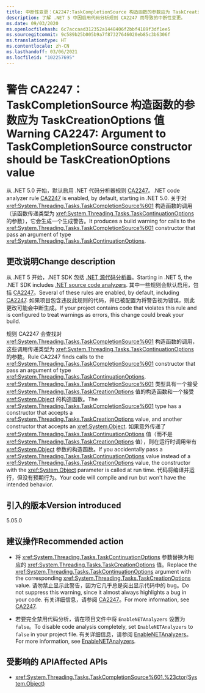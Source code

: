 ```yaml
---
title: 中断性变更：CA2247:TaskCompletionSource 构造函数的参数应为 TaskCreationOptions 值
description: 了解 .NET 5 中因启用代码分析规则 CA2247 而导致的中断性变更。
ms.date: 09/03/2020
ms.openlocfilehash: 6c7accaad312352a1448406f2bbf4189f3df1ee5
ms.sourcegitcommit: 9c589b25b005b9a7f87327646020eb85c3b6306f
ms.translationtype: HT
ms.contentlocale: zh-CN
ms.lasthandoff: 03/06/2021
ms.locfileid: "102257695"
---
```

# <a name="warning-ca2247-argument-to-taskcompletionsource-constructor-should-be-taskcreationoptions-value"></a><span data-ttu-id="9de2b-103">警告 CA2247：TaskCompletionSource 构造函数的参数应为 TaskCreationOptions 值</span><span class="sxs-lookup"><span data-stu-id="9de2b-103">Warning CA2247: Argument to TaskCompletionSource constructor should be TaskCreationOptions value</span></span>

<span data-ttu-id="9de2b-104">从 .NET 5.0 开始，默认启用 .NET 代码分析器规则 [CA2247](/visualstudio/code-quality/ca2247)。</span><span class="sxs-lookup"><span data-stu-id="9de2b-104">.NET code analyzer rule [CA2247](/visualstudio/code-quality/ca2247) is enabled, by default, starting in .NET 5.0.</span></span> <span data-ttu-id="9de2b-105">关于对 <xref:System.Threading.Tasks.TaskCompletionSource%601> 构造函数的调用（该函数传递类型为 <xref:System.Threading.Tasks.TaskContinuationOptions> 的参数），它会生成一个生成警告。</span><span class="sxs-lookup"><span data-stu-id="9de2b-105">It produces a build warning for calls to the <xref:System.Threading.Tasks.TaskCompletionSource%601> constructor that pass an argument of type <xref:System.Threading.Tasks.TaskContinuationOptions>.</span></span>

## <a name="change-description"></a><span data-ttu-id="9de2b-106">更改说明</span><span class="sxs-lookup"><span data-stu-id="9de2b-106">Change description</span></span>

<span data-ttu-id="9de2b-107">从 .NET 5 开始，.NET SDK 包括 [.NET 源代码分析器](../../../../fundamentals/code-analysis/overview.md)。</span><span class="sxs-lookup"><span data-stu-id="9de2b-107">Starting in .NET 5, the .NET SDK includes [.NET source code analyzers](../../../../fundamentals/code-analysis/overview.md).</span></span> <span data-ttu-id="9de2b-108">其中一些规则会默认启用，包括 [CA2247](/visualstudio/code-quality/ca2247)。</span><span class="sxs-lookup"><span data-stu-id="9de2b-108">Several of these rules are enabled, by default, including [CA2247](/visualstudio/code-quality/ca2247).</span></span> <span data-ttu-id="9de2b-109">如果项目包含违反此规则的代码，并已被配置为将警告视为错误，则此更改可能会中断生成。</span><span class="sxs-lookup"><span data-stu-id="9de2b-109">If your project contains code that violates this rule and is configured to treat warnings as errors, this change could break your build.</span></span>

<span data-ttu-id="9de2b-110">规则 CA2247 会查找对 <xref:System.Threading.Tasks.TaskCompletionSource%601> 构造函数的调用，这些调用传递类型为 <xref:System.Threading.Tasks.TaskContinuationOptions> 的参数。</span><span class="sxs-lookup"><span data-stu-id="9de2b-110">Rule CA2247 finds calls to the <xref:System.Threading.Tasks.TaskCompletionSource%601> constructor that pass an argument of type <xref:System.Threading.Tasks.TaskContinuationOptions>.</span></span> <span data-ttu-id="9de2b-111"><xref:System.Threading.Tasks.TaskCompletionSource%601> 类型具有一个接受 <xref:System.Threading.Tasks.TaskCreationOptions> 值的构造函数和一个接受 <xref:System.Object> 的构造函数。</span><span class="sxs-lookup"><span data-stu-id="9de2b-111">The <xref:System.Threading.Tasks.TaskCompletionSource%601> type has a constructor that accepts a <xref:System.Threading.Tasks.TaskCreationOptions> value, and another constructor that accepts an <xref:System.Object>.</span></span> <span data-ttu-id="9de2b-112">如果意外传递了 <xref:System.Threading.Tasks.TaskContinuationOptions> 值（而不是 <xref:System.Threading.Tasks.TaskCreationOptions> 值），则在运行时调用带有 <xref:System.Object> 参数的构造函数。</span><span class="sxs-lookup"><span data-stu-id="9de2b-112">If you accidentally pass a <xref:System.Threading.Tasks.TaskContinuationOptions> value instead of a <xref:System.Threading.Tasks.TaskCreationOptions> value, the constructor with the <xref:System.Object> parameter is called at run time.</span></span> <span data-ttu-id="9de2b-113">代码将编译并运行，但没有预期行为。</span><span class="sxs-lookup"><span data-stu-id="9de2b-113">Your code will compile and run but won't have the intended behavior.</span></span>

## <a name="version-introduced"></a><span data-ttu-id="9de2b-114">引入的版本</span><span class="sxs-lookup"><span data-stu-id="9de2b-114">Version introduced</span></span>

<span data-ttu-id="9de2b-115">5.0</span><span class="sxs-lookup"><span data-stu-id="9de2b-115">5.0</span></span>

## <a name="recommended-action"></a><span data-ttu-id="9de2b-116">建议操作</span><span class="sxs-lookup"><span data-stu-id="9de2b-116">Recommended action</span></span>

- <span data-ttu-id="9de2b-117">将 <xref:System.Threading.Tasks.TaskContinuationOptions> 参数替换为相应的 <xref:System.Threading.Tasks.TaskCreationOptions> 值。</span><span class="sxs-lookup"><span data-stu-id="9de2b-117">Replace the <xref:System.Threading.Tasks.TaskContinuationOptions> argument with the corresponding <xref:System.Threading.Tasks.TaskCreationOptions> value.</span></span> <span data-ttu-id="9de2b-118">请勿禁止显示此警告，因为它几乎总是突出显示代码中的 bug。</span><span class="sxs-lookup"><span data-stu-id="9de2b-118">Do not suppress this warning, since it almost always highlights a bug in your code.</span></span> <span data-ttu-id="9de2b-119">有关详细信息，请参阅 [CA2247](/visualstudio/code-quality/ca2247)。</span><span class="sxs-lookup"><span data-stu-id="9de2b-119">For more information, see [CA2247](/visualstudio/code-quality/ca2247).</span></span>

- <span data-ttu-id="9de2b-120">若要完全禁用代码分析，请在项目文件中将 `EnableNETAnalyzers` 设置为 `false`。</span><span class="sxs-lookup"><span data-stu-id="9de2b-120">To disable code analysis completely, set `EnableNETAnalyzers` to `false` in your project file.</span></span> <span data-ttu-id="9de2b-121">有关详细信息，请参阅 [EnableNETAnalyzers](../../../project-sdk/msbuild-props.md#enablenetanalyzers)。</span><span class="sxs-lookup"><span data-stu-id="9de2b-121">For more information, see [EnableNETAnalyzers](../../../project-sdk/msbuild-props.md#enablenetanalyzers).</span></span>

## <a name="affected-apis"></a><span data-ttu-id="9de2b-122">受影响的 API</span><span class="sxs-lookup"><span data-stu-id="9de2b-122">Affected APIs</span></span>

- <xref:System.Threading.Tasks.TaskCompletionSource%601.%23ctor(System.Object)>

<!--

### Affected APIs

- ``M:System.Threading.Tasks.TaskCompletionSource`1.#ctor(System.Object)``

### Category

Code analysis

-->
